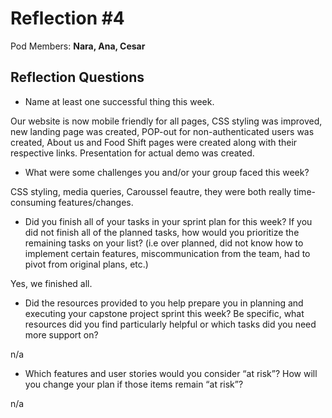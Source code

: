 # Reflection #4

Pod Members: **Nara, Ana, Cesar**

## Reflection Questions

- Name at least one successful thing this week.

Our website is now mobile friendly for all pages, CSS styling was improved, new landing page was created, POP-out for non-authenticated users was created, About us and Food Shift pages were created along with their respective links. Presentation for actual demo was created.

- What were some challenges you and/or your group faced this week?

CSS styling, media queries, Caroussel feautre, they were both really time-consuming features/changes.

- Did you finish all of your tasks in your sprint plan for this week? If you did not finish all of the planned tasks, how would you prioritize the remaining tasks on your list? (i.e over planned, did not know how to implement certain features, miscommunication from the team, had to pivot from original plans, etc.)

Yes, we finished all.

- Did the resources provided to you help prepare you in planning and executing your capstone project sprint this week? Be specific, what resources did you find particularly helpful or which tasks did you need more support on?

n/a

- Which features and user stories would you consider “at risk”? How will you change your plan if those items remain “at risk”?

n/a
